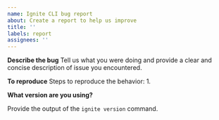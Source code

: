 ```yaml
---
name: Ignite CLI bug report
about: Create a report to help us improve
title: ''
labels: report
assignees: ''
---
```


**Describe the bug**
Tell us what you were doing and provide a clear and concise description of issue you encountered.

**To reproduce**
Steps to reproduce the behavior:
1. 

**What version are you using?**

Provide the output of the `ignite version` command. 
 